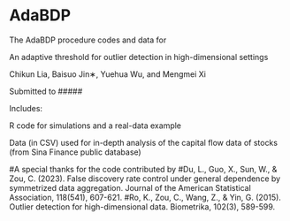# AdaBDP
The AdaBDP procedure codes and data for

An adaptive threshold for outlier detection in high-dimensional settings

Chikun Lia, Baisuo Jin∗, Yuehua Wu, and Mengmei Xi

Submitted to #####

Includes:

R code for simulations and a real-data example

Data (in CSV) used for in-depth analysis of the capital flow data of stocks (from Sina Finance public database)

#A special thanks for the code contributed by
#Du, L., Guo, X., Sun, W., & Zou, C. (2023). False discovery rate control under general dependence by symmetrized data aggregation. Journal of the American Statistical Association, 118(541), 607-621.
#Ro, K., Zou, C., Wang, Z., & Yin, G. (2015). Outlier detection for high-dimensional data. Biometrika, 102(3), 589-599.
